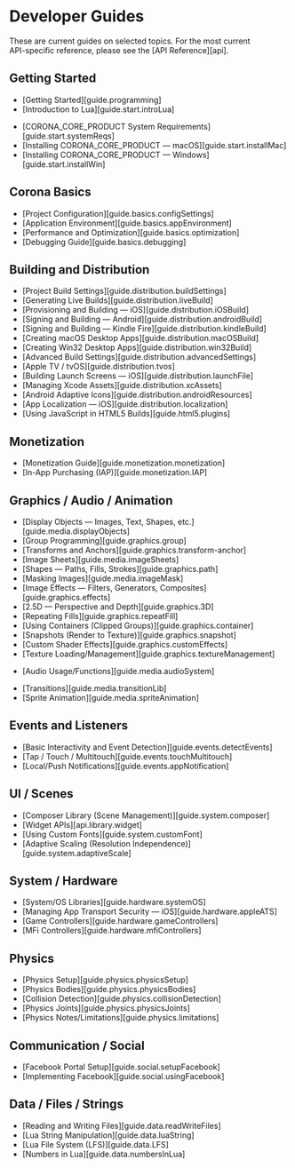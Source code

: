 # Developer Guides

These are current guides on selected topics. For the most current <nobr>API-specific</nobr> reference, please see the [API Reference][api].

## Getting Started

<div class="guides-toc">

* [Getting Started][guide.programming]
* [Introduction to Lua][guide.start.introLua]

</div>

<div class="guides-toc">

* [CORONA_CORE_PRODUCT System Requirements][guide.start.systemReqs]
* [Installing CORONA_CORE_PRODUCT — macOS][guide.start.installMac]
* [Installing CORONA_CORE_PRODUCT — Windows][guide.start.installWin]

</div>


## Corona Basics

<div class="guides-toc">

* [Project Configuration][guide.basics.configSettings]
* [Application Environment][guide.basics.appEnvironment]
* [Performance and Optimization][guide.basics.optimization]
* [Debugging Guide][guide.basics.debugging]

</div>


## Building and Distribution

<div class="guides-toc">

* [Project Build Settings][guide.distribution.buildSettings]
* [Generating Live Builds][guide.distribution.liveBuild]
* [Provisioning and Building — iOS][guide.distribution.iOSBuild]
* [Signing and Building — Android][guide.distribution.androidBuild]
* [Signing and Building — Kindle Fire][guide.distribution.kindleBuild]
* [Creating macOS Desktop Apps][guide.distribution.macOSBuild]
* [Creating Win32 Desktop Apps][guide.distribution.win32Build]
* [Advanced Build Settings][guide.distribution.advancedSettings]
* [Apple TV / tvOS][guide.distribution.tvos]
* [Building Launch Screens — iOS][guide.distribution.launchFile]
* [Managing Xcode Assets][guide.distribution.xcAssets]
* [Android Adaptive Icons][guide.distribution.androidResources]
* [App Localization — iOS][guide.distribution.localization]
* [Using JavaScript in HTML5 Builds][guide.html5.plugins]

</div>


## Monetization

<div class="guides-toc">

* [Monetization Guide][guide.monetization.monetization]
* [In-App Purchasing (IAP)][guide.monetization.IAP]

</div>


## Graphics / Audio / Animation

<div class="guides-toc">

* [Display Objects — Images, Text, Shapes, etc.][guide.media.displayObjects]
* [Group Programming][guide.graphics.group]
* [Transforms and Anchors][guide.graphics.transform-anchor]
* [Image Sheets][guide.media.imageSheets]
* [Shapes — Paths, Fills, Strokes][guide.graphics.path]
* [Masking Images][guide.media.imageMask]
* [Image Effects — Filters, Generators, Composites][guide.graphics.effects]
* [2.5D — Perspective and Depth][guide.graphics.3D]
* [Repeating Fills][guide.graphics.repeatFill]
* [Using Containers (Clipped Groups)][guide.graphics.container]
* [Snapshots (Render to Texture)][guide.graphics.snapshot]
* [Custom Shader Effects][guide.graphics.customEffects]
* [Texture Loading/Management][guide.graphics.textureManagement]

</div>

<div class="guides-toc">

* [Audio Usage/Functions][guide.media.audioSystem]

</div>

<div class="guides-toc">

* [Transitions][guide.media.transitionLib]
* [Sprite Animation][guide.media.spriteAnimation]

</div>


## Events and Listeners

<div class="guides-toc">

* [Basic Interactivity and Event Detection][guide.events.detectEvents]
* [Tap / Touch / Multitouch][guide.events.touchMultitouch]
* [Local/Push Notifications][guide.events.appNotification]

</div>


## UI / Scenes

<div class="guides-toc">

* [Composer Library (Scene&nbsp;Management)][guide.system.composer]
* [Widget APIs][api.library.widget]
* [Using Custom Fonts][guide.system.customFont]
* [Adaptive Scaling (Resolution&nbsp;Independence)][guide.system.adaptiveScale]

</div>


## System / Hardware

<div class="guides-toc">

* [System/OS Libraries][guide.hardware.systemOS]
* [Managing App Transport Security — iOS][guide.hardware.appleATS]
* [Game Controllers][guide.hardware.gameControllers]
* [MFi Controllers][guide.hardware.mfiControllers]

</div>


## Physics

<div class="guides-toc">

* [Physics Setup][guide.physics.physicsSetup]
* [Physics Bodies][guide.physics.physicsBodies]
* [Collision Detection][guide.physics.collisionDetection]
* [Physics Joints][guide.physics.physicsJoints]
* [Physics Notes/Limitations][guide.physics.limitations]

</div>


## Communication / Social

<div class="guides-toc">

* [Facebook Portal Setup][guide.social.setupFacebook]
* [Implementing Facebook][guide.social.usingFacebook]

</div>


## Data / Files / Strings

<div class="guides-toc">

* [Reading and Writing Files][guide.data.readWriteFiles]
* [Lua String Manipulation][guide.data.luaString]
* [Lua File System (LFS)][guide.data.LFS]
* [Numbers in Lua][guide.data.numbersInLua]

</div>
